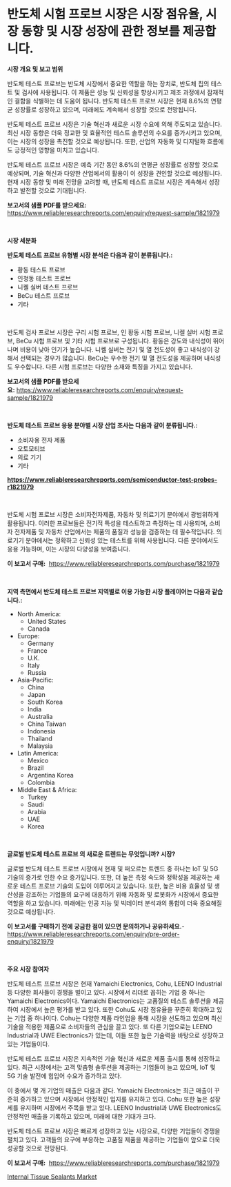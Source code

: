 <p><h1>반도체 시험 프로브 시장은 시장 점유율, 시장 동향 및 시장 성장에 관한 정보를 제공합니다.</h1></p><p><strong>시장 개요 및 보고 범위</strong></p>
<p><p>반도체 테스트 프로브는 반도체 시장에서 중요한 역할을 하는 장치로, 반도체 칩의 테스트 및 검사에 사용됩니다. 이 제품은 성능 및 신뢰성을 향상시키고 제조 과정에서 잠재적인 결함을 식별하는 데 도움이 됩니다. 반도체 테스트 프로브 시장은 현재 8.6%의 연평균 성장률로 성장하고 있으며, 미래에도 계속해서 성장할 것으로 전망됩니다.</p><p>반도체 테스트 프로브 시장은 기술 혁신과 새로운 시장 수요에 의해 주도되고 있습니다. 최신 시장 동향은 더욱 정교한 및 효율적인 테스트 솔루션의 수요를 증가시키고 있으며, 이는 시장의 성장을 촉진할 것으로 예상됩니다. 또한, 산업의 자동화 및 디지털화 흐름에도 긍정적인 영향을 미치고 있습니다.</p><p>반도체 테스트 프로브 시장은 예측 기간 동안 8.6%의 연평균 성장률로 성장할 것으로 예상되며, 기술 혁신과 다양한 산업에서의 활용이 이 성장을 견인할 것으로 예상됩니다. 현재 시장 동향 및 미래 전망을 고려할 때, 반도체 테스트 프로브 시장은 계속해서 성장하고 발전할 것으로 기대됩니다.</p></p>
<p><strong>보고서의 샘플 PDF를 받으세요:</strong> <a href="https://www.reliableresearchreports.com/enquiry/request-sample/1821979">https://www.reliableresearchreports.com/enquiry/request-sample/1821979</a></p>
<p>&nbsp;</p>
<p><strong>시장 세분화</strong></p>
<p><strong>반도체 테스트 프로브 유형별 시장 분석은 다음과 같이 분류됩니다.:</strong></p>
<p><ul><li>황동 테스트 프로브</li><li>인청동 테스트 프로브</li><li>니켈 실버 테스트 프로브</li><li>BeCu 테스트 프로브</li><li>기타</li></ul></p>
<p>&nbsp;</p>
<p><p>반도체 검사 프로브 시장은 구리 시험 프로브, 인 황동 시험 프로브, 니켈 실버 시험 프로브, BeCu 시험 프로브 및 기타 시험 프로브로 구성됩니다. 황동은 강도와 내식성이 뛰어나며 비용이 낮아 인기가 높습니다. 니켈 실버는 전기 및 열 전도성이 좋고 내식성이 강해서 선택되는 경우가 많습니다. BeCu는 우수한 전기 및 열 전도성을 제공하며 내식성도 우수합니다. 다른 시험 프로브는 다양한 소재와 특징을 가지고 있습니다.</p></p>
<p><strong>보고서의 샘플 PDF를 받으세요:</strong>&nbsp;<a href="https://www.reliableresearchreports.com/enquiry/request-sample/1821979">https://www.reliableresearchreports.com/enquiry/request-sample/1821979</a></p>
<p>&nbsp;</p>
<p><strong> 반도체 테스트 프로브 응용 분야별 시장 산업 조사는 다음과 같이 분류됩니다.:</strong></p>
<p><ul><li>소비자용 전자 제품</li><li>오토모티브</li><li>의료 기기</li><li>기타</li></ul></p>
<p><strong><a href="https://www.reliableresearchreports.com/semiconductor-test-probes-r1821979">https://www.reliableresearchreports.com/semiconductor-test-probes-r1821979</a></strong></p>
<p>&nbsp;</p>
<p><p>반도체 시험 프로브 시장은 소비자전자제품, 자동차 및 의료기기 분야에서 광범위하게 활용됩니다. 이러한 프로브들은 전기적 특성을 테스트하고 측정하는 데 사용되며, 소비자 전자제품 및 자동차 산업에서는 제품의 품질과 성능을 검증하는 데 필수적입니다. 의료기기 분야에서는 정확하고 신뢰성 있는 테스트를 위해 사용됩니다. 다른 분야에서도 응용 가능하며, 이는 시장의 다양성을 보여줍니다.</p></p>
<p><strong>이 보고서 구매:</strong>&nbsp; <a href="https://www.reliableresearchreports.com/purchase/1821979">https://www.reliableresearchreports.com/purchase/1821979</a></p>
<p>&nbsp;</p>
<p><strong>지역 측면에서 반도체 테스트 프로브 지역별로 이용 가능한 시장 플레이어는 다음과 같습니다.:</strong></p>
<p><ul>
    <li>
        North America:
        <ul>
            <li>United States</li>
            <li>Canada</li>
        </ul>
    </li>
    <li>
        Europe:
        <ul>
            <li>Germany</li>
            <li>France</li>
            <li>U.K.</li>
            <li>Italy</li>
            <li>Russia</li>
        </ul>
    </li>
    <li>
        Asia-Pacific:
        <ul>
            <li>China</li>
            <li>Japan</li>
            <li>South Korea</li>
            <li>India</li>
            <li>Australia</li>
            <li>China Taiwan</li>
            <li>Indonesia</li>
            <li>Thailand</li>
            <li>Malaysia</li>
        </ul>
    </li>
    <li>
        Latin America:
        <ul>
            <li>Mexico</li>
            <li>Brazil</li>
            <li>Argentina Korea</li>
            <li>Colombia</li>
        </ul>
    </li>
    <li>
        Middle East & Africa:
        <ul>
            <li>Turkey</li>
            <li>Saudi</li>
            <li>Arabia</li>
            <li>UAE</li>
            <li>Korea</li>
        </ul>
    </li>
    </ul></p>
<p>&nbsp;</p>
<p><strong>글로벌 반도체 테스트 프로브 의 새로운 트렌드는 무엇입니까? 시장?</strong></p>
<p><p>글로벌 반도체 테스트 프로브 시장에서 현재 및 떠오르는 트렌드 중 하나는 IoT 및 5G 기술의 증가로 인한 수요 증가입니다. 또한, 더 높은 측정 속도와 정확성을 제공하는 새로운 테스트 프로브 기술의 도입이 이루어지고 있습니다. 또한, 높은 비용 효율성 및 생산성을 강조하는 기업들의 요구에 대응하기 위해 자동화 및 로봇화가 시장에서 중요한 역할을 하고 있습니다. 미래에는 인공 지능 및 빅데이터 분석과의 통합이 더욱 중요해질 것으로 예상됩니다.</p></p>
<p><strong>이 보고서를 구매하기 전에 궁금한 점이 있으면 문의하거나 공유하세요.</strong>- <a href="https://www.reliableresearchreports.com/enquiry/pre-order-enquiry/1821979">https://www.reliableresearchreports.com/enquiry/pre-order-enquiry/1821979</a></p>
<p>&nbsp;</p>
<p><strong>주요 시장 참여자</strong></p>
<p><p>반도체 테스트 프로브 시장은 현재 Yamaichi Electronics, Cohu, LEENO Industrial 등 다양한 회사들이 경쟁을 벌이고 있다. 시장에서 리더로 꼽히는 기업 중 하나는 Yamaichi Electronics이다. Yamaichi Electronics는 고품질의 테스트 솔루션을 제공하여 시장에서 높은 평가를 받고 있다. 또한 Cohu도 시장 점유율을 꾸준히 확대하고 있는 기업 중 하나이다. Cohu는 다양한 제품 라인업을 통해 시장을 선도하고 있으며 최신 기술을 적용한 제품으로 소비자들의 관심을 끌고 있다. 또 다른 기업으로는 LEENO Industrial과 UWE Electronics가 있는데, 이들 또한 높은 기술력을 바탕으로 성장하고 있는 기업들이다.</p><p>반도체 테스트 프로브 시장은 지속적인 기술 혁신과 새로운 제품 출시를 통해 성장하고 있다. 최근 시장에서는 고객 맞춤형 솔루션을 제공하는 기업들이 늘고 있으며, IoT 및 5G 기술 발전에 힘입어 수요가 증가하고 있다. </p><p>이 중에서 몇 개 기업의 매출은 다음과 같다. Yamaichi Electronics는 최근 매출이 꾸준히 증가하고 있으며 시장에서 안정적인 입지를 유지하고 있다. Cohu 또한 높은 성장세를 유지하며 시장에서 주목을 받고 있다. LEENO Industrial과 UWE Electronics도 안정적인 매출을 기록하고 있으며, 미래에 대한 기대가 크다.</p><p>반도체 테스트 프로브 시장은 빠르게 성장하고 있는 시장으로, 다양한 기업들이 경쟁을 펼치고 있다. 고객들의 요구에 부응하는 고품질 제품을 제공하는 기업들이 앞으로 더욱 성공할 것으로 전망된다.</p></p>
<p><strong>이 보고서 구매:</strong>&nbsp;&nbsp;<a href="https://www.reliableresearchreports.com/purchase/1821979">https://www.reliableresearchreports.com/purchase/1821979</a></p>
<p><p><a href="https://fearless-okapi-6c8.notion.site/Internal-Tissue-Sealants-Market-Analysis-Its-CAGR-Market-Segmentation-and-Global-Industry-Overview-cccfee79ff814283818b9239c6f4ef05">Internal Tissue Sealants Market</a></p></p>